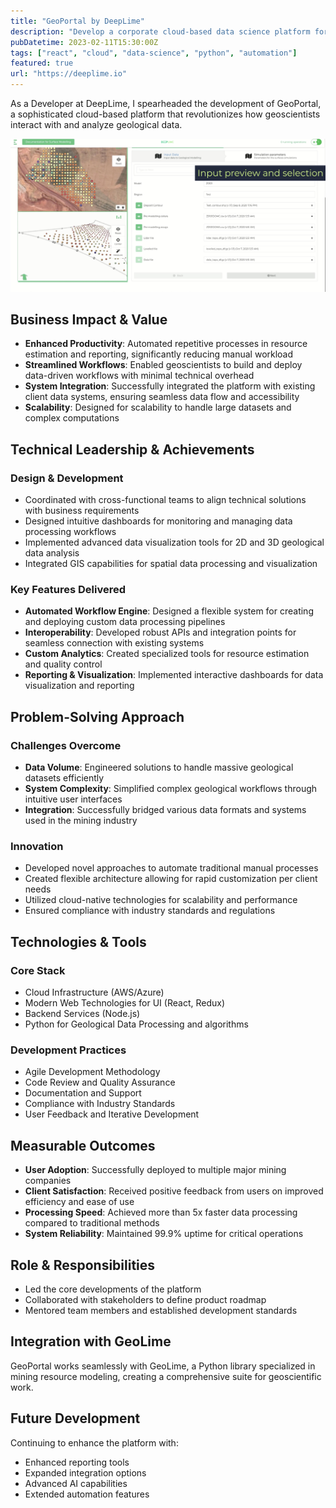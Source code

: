 ```yaml
---
title: "GeoPortal by DeepLime"
description: "Develop a corporate cloud-based data science platform for geoscientists, enabling automated workflows and enhanced productivity through advanced computation capabilities."
pubDatetime: 2023-02-11T15:30:00Z
tags: ["react", "cloud", "data-science", "python", "automation"]
featured: true
url: "https://deeplime.io"
---
```


As a Developer at DeepLime, I spearheaded the development of GeoPortal, a sophisticated cloud-based platform that revolutionizes how geoscientists interact with and analyze geological data.

![GeoPortal](../../assets/images/geoportal.jpg)

## Business Impact & Value

- **Enhanced Productivity**: Automated repetitive processes in resource estimation and reporting, significantly reducing manual workload
- **Streamlined Workflows**: Enabled geoscientists to build and deploy data-driven workflows with minimal technical overhead
- **System Integration**: Successfully integrated the platform with existing client data systems, ensuring seamless data flow and accessibility
- **Scalability**: Designed for scalability to handle large datasets and complex computations

## Technical Leadership & Achievements

### Design & Development

- Coordinated with cross-functional teams to align technical solutions with business requirements
- Designed intuitive dashboards for monitoring and managing data processing workflows
- Implemented advanced data visualization tools for 2D and 3D geological data analysis
- Integrated GIS capabilities for spatial data processing and visualization

### Key Features Delivered

- **Automated Workflow Engine**: Designed a flexible system for creating and deploying custom data processing pipelines
- **Interoperability**: Developed robust APIs and integration points for seamless connection with existing systems
- **Custom Analytics**: Created specialized tools for resource estimation and quality control
- **Reporting & Visualization**: Implemented interactive dashboards for data visualization and reporting

## Problem-Solving Approach

### Challenges Overcome

- **Data Volume**: Engineered solutions to handle massive geological datasets efficiently
- **System Complexity**: Simplified complex geological workflows through intuitive user interfaces
- **Integration**: Successfully bridged various data formats and systems used in the mining industry

### Innovation

- Developed novel approaches to automate traditional manual processes
- Created flexible architecture allowing for rapid customization per client needs
- Utilized cloud-native technologies for scalability and performance
- Ensured compliance with industry standards and regulations

## Technologies & Tools

### Core Stack

- Cloud Infrastructure (AWS/Azure)
- Modern Web Technologies for UI (React, Redux)
- Backend Services (Node.js)
- Python for Geological Data Processing and algorithms

### Development Practices

- Agile Development Methodology
- Code Review and Quality Assurance
- Documentation and Support
- Compliance with Industry Standards
- User Feedback and Iterative Development

## Measurable Outcomes

- **User Adoption**: Successfully deployed to multiple major mining companies
- **Client Satisfaction**: Received positive feedback from users on improved efficiency and ease of use
- **Processing Speed**: Achieved more than 5x faster data processing compared to traditional methods
- **System Reliability**: Maintained 99.9% uptime for critical operations

## Role & Responsibilities

- Led the core developments of the platform
- Collaborated with stakeholders to define product roadmap
- Mentored team members and established development standards

## Integration with GeoLime

GeoPortal works seamlessly with GeoLime, a Python library specialized in mining resource modeling, creating a comprehensive suite for geoscientific work.

## Future Development

Continuing to enhance the platform with:

- Enhanced reporting tools
- Expanded integration options
- Advanced AI capabilities
- Extended automation features
